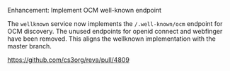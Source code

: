 Enhancement: Implement OCM well-known endpoint

The `wellknown` service now implements the `/.well-known/ocm` endpoint for OCM discovery. The unused endpoints for openid connect and webfinger have been removed. This aligns the wellknown implementation with the master branch.

https://github.com/cs3org/reva/pull/4809

